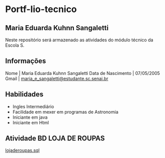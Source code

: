# Portf-lio-tecnico
## Maria Eduarda Kuhnn Sangaletti 
Neste repositório será armazenado as atividades do módulo técnico da Escola S.
## Informações 
Nome | Maria Eduarda Kuhnn Sangaletti
Data de Nascimento | 07/05/2005
Gmail | maria_e_sangaletti@estudante.sc.senai.br

## Habilidades 
* Ingles Intermediário 
* Facilidade em mexer em programas de Astronomia
* Iniciante em java 
* Iniciante em Html

## **Atividade BD LOJA DE ROUPAS**

[lojaderoupas.sql](https://dudakuhnnsangaletti/Portfolio_tecnico/lojaderoupas.sql\README.md)
